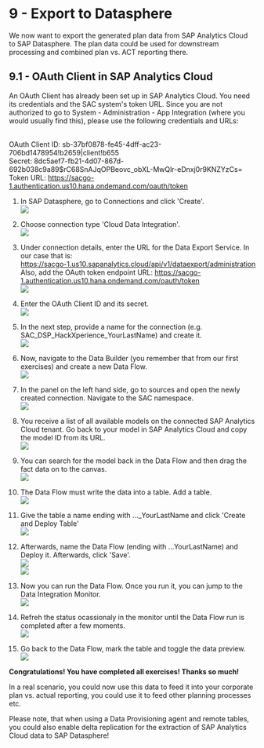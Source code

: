 # 9 - Export to Datasphere
We now want to export the generated plan data from SAP Analytics Cloud to SAP Datasphere. The plan data could be used for downstream processing and combined plan vs. ACT reporting there. 

## 9.1 - OAuth Client in SAP Analytics Cloud
An OAuth Client has already been set up in SAP Analytics Cloud. You need its credentials and the SAC system's token URL. Since you are not authorized to go to System - Administration - App Integration (where you would usually find this), please use the following credentials and URLs:

<br>OAuth Client ID: sb-37bf0878-fe45-4dff-ac23-706bd1478954!b2659|client!b655
<br>Secret: 8dc5aef7-fb21-4d07-867d-692b038c9a89$rC68SnAJqOPBeovc_obXL-MwQlr-eDnxj0r9KNZYzCs=
<br>Token URL: https://sacgo-1.authentication.us10.hana.ondemand.com/oauth/token

1. In SAP Datasphere, go to Connections and click 'Create'.
<br>![](/exercises/9_Export_to_DWC/images/8_4.png)

2. Choose connection type 'Cloud Data Integration'.
<br>![](/exercises/9_Export_to_DWC/images/8_5.png)

3. Under connection details, enter the URL for the Data Export Service. In our case that is: 
<br>https://sacgo-1.us10.sapanalytics.cloud/api/v1/dataexport/administration
<br>Also, add the OAuth token endpoint URL: https://sacgo-1.authentication.us10.hana.ondemand.com/oauth/token 
<br>![](/exercises/9_Export_to_DWC/images/8_6.png)

4. Enter the OAuth Client ID and its secret.
<br>![](/exercises/9_Export_to_DWC/images/8_7.png)

5. In the next step, provide a name for the connection (e.g. SAC_DSP_HackXperience_YourLastName) and create it. 
<br>![](/exercises/9_Export_to_DWC/images/8_8.png)

6. Now, navigate to the Data Builder (you remember that from our first exercises) and create a new Data Flow.
<br>![](/exercises/9_Export_to_DWC/images/8_9.png)

7. In the panel on the left hand side, go to sources and open the newly created connection. Navigate to the SAC namespace.
<br>![](/exercises/9_Export_to_DWC/images/8_10.png)

8. You receive a list of all available models on the connected SAP Analytics Cloud tenant. Go back to your model in SAP Analytics Cloud and copy the model ID from its URL.
<br>![](/exercises/9_Export_to_DWC/images/8_11.png)

9. You can search for the model back in the Data Flow and then drag the fact data on to the canvas.
<br>![](/exercises/9_Export_to_DWC/images/8_12.png)

10. The Data Flow must write the data into a table. Add a table.
<br>![](/exercises/9_Export_to_DWC/images/8_13.png)

11. Give the table a name ending with ..._YourLastName and click 'Create and Deploy Table'
<br>![](/exercises/9_Export_to_DWC/images/8_14.png)

12. Afterwards, name the Data Flow (ending with ...YourLastName) and Deploy it. Afterwards, click 'Save'.
<br>![](/exercises/9_Export_to_DWC/images/8_15.png)
<br>![](/exercises/9_Export_to_DWC/images/8_16.png)

13. Now you can run the Data Flow. Once you run it, you can jump to the Data Integration Monitor.
<br>![](/exercises/9_Export_to_DWC/images/8_17.png)

14. Refreh the status ocassionaly in the monitor until the Data Flow run is completed after a few moments.
<br>![](/exercises/9_Export_to_DWC/images/8_18.png)

15. Go back to the Data Flow, mark the table and toggle the data preview.
<br>![](/exercises/9_Export_to_DWC/images/8_19.png)

**Congratulations! You have completed all exercises! Thanks so much!**

In a real scenario, you could now use this data to feed it into your corporate plan vs. actual reporting, you could use it to feed other planning processes etc. 

Please note, that when using a Data Provisioning agent and remote tables, you could also enable delta replication for the extraction of SAP Analytics Cloud data to SAP Datasphere!
